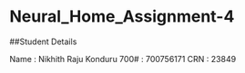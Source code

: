 # Neural_Home_Assignment-4

##Student Details

Name : Nikhith Raju Konduru
700# : 700756171
CRN  : 23849
